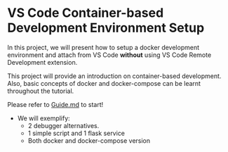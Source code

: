 # VS Code Container-based Development Environment Setup

In this project, we will present how to setup a docker development environment and attach from VS Code **without** using VS Code Remote Development extension.

This project will provide an introduction on container-based development. Also, basic concepts of docker and docker-compose can be learnt throughout the tutorial.

Please refer to [Guide.md]((https://github.com/erelcan/vscode-primitive-docker-env/blob/master/Guide.md)) to start!
- We will exemplify:
  - 2 debugger alternatives.
  - 1 simple script and 1 flask service
  - Both docker and docker-compose version
